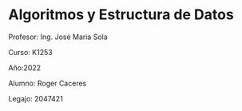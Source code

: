 # Algoritmos y Estructura de Datos

Profesor: Ing. José Maria Sola

Curso: K1253

Año:2022

Alumno: Roger Caceres

Legajo: 2047421
